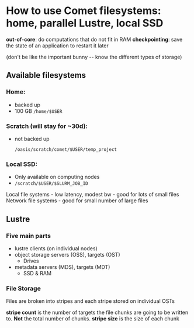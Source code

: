 How to use Comet filesystems: home, parallel Lustre, local SSD
========

**out-of-core**: do computations that do not fit in RAM
**checkpointing**: save the state of an application to restart it later

(don't be like the important bunny -- know the different types of storage)

## Available filesystems

### Home:
 - backed up
 - 100 GB
`/home/$USER`


### Scratch (will stay for ~30d):
 - not backed up

    `/oasis/scratch/comet/$USER/temp_project`
    
### Local SSD:

 - Only available on computing nodes
 - `/scratch/$USER/$SLURM_JOB_ID`

Local file systems - low latency, modest bw - good for lots of small files
Network file systems - good for small number of large files

## Lustre

### Five main parts 

- lustre clients (on individual nodes)
- object storage servers (OSS), targets (OST)
    - Drives
- metadata servers (MDS), targets (MDT)
    - SSD & RAM

### File Storage

Files are broken into stripes and each stripe stored on individual OSTs

**stripe count** is the number of targets the file chunks are going to be written to. **Not** the total number of chunks.
**stripe size** is the size of each chunk

